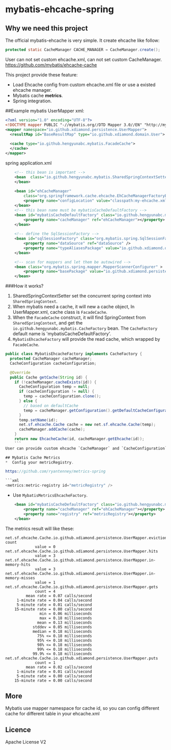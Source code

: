 ﻿# mybatis-ehcache-spring

## Why we need this project
The official mybatis-ehcache is very simple. It create ehcache like follow:
```java
protected static CacheManager CACHE_MANAGER = CacheManager.create();
```
User can not set custom ehcache.xml, can not set custom CacheManager.
https://github.com/mybatis/ehcache-cache

This project provide these feature:
* Load Ehcache config from custom ehcache.xml file or use a existed ehcache manager.
* Mybatis cache **metrics**.
* Spring integration.

##Example
mybatis UserMapper xml:
```xml
<?xml version="1.0" encoding="UTF-8"?>
<!DOCTYPE mapper PUBLIC "-//mybatis.org//DTD Mapper 3.0//EN" "http://mybatis.org/dtd/mybatis-3-mapper.dtd">
<mapper namespace="io.github.xdiamond.persistence.UserMapper">
  <resultMap id="BaseResultMap" type="io.github.xdiamond.domain.User">
  
  <cache type="io.github.hengyunabc.mybatis.FacadeCache">
  </cache>
</mapper>
```
spring application.xml
```xml
    <!-- this bean is important -->
	<bean  class="io.github.hengyunabc.mybatis.SharedSpringContextSetter">
	</bean>
	
	<bean id="ehCacheManager"
		class="org.springframework.cache.ehcache.EhCacheManagerFactoryBean">
		<property name="configLocation" value="classpath:my-ehcache.xml" />
	</bean>
	<!-- this bean name must be mybatisCacheDefaultFactory -->
	<bean id="mybatisCacheDefaultFactory" class="io.github.hengyunabc.mybatis.MybatisEhcacheFactory">
		<property name="cacheManager" ref="ehCacheManager"></property>
	</bean>
	
	<!-- define the SqlSessionFactory -->
	<bean id="sqlSessionFactory" class="org.mybatis.spring.SqlSessionFactoryBean" >
		<property name="dataSource" ref="dataSource" />
		<property name="typeAliasesPackage" value="io.github.xdiamond.domain" />
	</bean>

	<!-- scan for mappers and let them be autowired -->
	<bean class="org.mybatis.spring.mapper.MapperScannerConfigurer" >
		<property name="basePackage" value="io.github.xdiamond.persistence" />
	</bean>
```
###How it works?
1. SharedSpringContextSetter set the concurrent spring context into `SharedSpringContext`.
1. When mybatis need a cache, it will new a cache object, In UserMapper.xml, cache class is `FacadeCache`.
2. When the `FacadeCache` construct, it will find SpringContext from `SharedSpringContext`, and get the `io.github.hengyunabc.mybatis.CacheFactory` bean. The `CacheFactory` default name is 'mybatisCacheDefaultFactory'.
3. `MybatisEhcacheFactory` will provide the read cache, which wrapped by `FacadeCache`.
```java
public class MybatisEhcacheFactory implements CacheFactory {
  protected CacheManager cacheManager;
  CacheConfiguration cacheConfiguration;

  @Override
  public Cache getCache(String id) {
    if (!cacheManager.cacheExists(id)) {
      CacheConfiguration temp = null;
      if (cacheConfiguration != null) {
        temp = cacheConfiguration.clone();
      } else {
        // based on defaultCache
        temp = cacheManager.getConfiguration().getDefaultCacheConfiguration().clone();
      }
      temp.setName(id);
      net.sf.ehcache.Cache cache = new net.sf.ehcache.Cache(temp);
      cacheManager.addCache(cache);
    }
    return new EhcacheCache(id, cacheManager.getEhcache(id));
    ```
User can provide custom ehcache `CacheManager` and `CacheConfiguration`.

## Mybatis Cache Metrics
*  Config your metricRegistry.

https://github.com/ryantenney/metrics-spring

```xml
<metrics:metric-registry id="metricRegistry" />
```

* Use `MybatisMetricsEhcacheFactory`.

```xml
	<bean id="mybatisCacheDefaultFactory" class="io.github.hengyunabc.mybatis.MybatisMetricsEhcacheFactory">
		<property name="cacheManager" ref="ehCacheManager"></property>
		<property name="registry" ref="metricRegistry"></property>
	</bean>
```
The metrics result will like these:
```
net.sf.ehcache.Cache.io.github.xdiamond.persistence.UserMapper.eviction-count
             value = 0
net.sf.ehcache.Cache.io.github.xdiamond.persistence.UserMapper.hits
             value = 3
net.sf.ehcache.Cache.io.github.xdiamond.persistence.UserMapper.in-memory-hits
             value = 3
net.sf.ehcache.Cache.io.github.xdiamond.persistence.UserMapper.in-memory-misses
             value = 1
net.sf.ehcache.Cache.io.github.xdiamond.persistence.UserMapper.gets
             count = 4
         mean rate = 0.07 calls/second
     1-minute rate = 0.04 calls/second
     5-minute rate = 0.01 calls/second
    15-minute rate = 0.00 calls/second
               min = 0.06 milliseconds
               max = 0.18 milliseconds
              mean = 0.13 milliseconds
            stddev = 0.05 milliseconds
            median = 0.18 milliseconds
              75% <= 0.18 milliseconds
              95% <= 0.18 milliseconds
              98% <= 0.18 milliseconds
              99% <= 0.18 milliseconds
            99.9% <= 0.18 milliseconds
net.sf.ehcache.Cache.io.github.xdiamond.persistence.UserMapper.puts
             count = 1
         mean rate = 0.02 calls/second
     1-minute rate = 0.01 calls/second
     5-minute rate = 0.00 calls/second
    15-minute rate = 0.00 calls/second
```

## More
Mybatis use mapper namespace for cache id, so you can config different cache for different table in your ehcache.xml

## Licence
Apache License V2